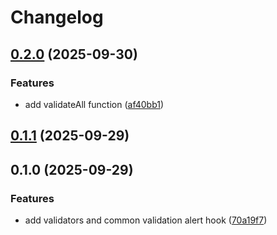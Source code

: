 # Changelog

## [0.2.0](https://github.com/ggv3/vite-example/compare/v0.1.1...v0.2.0) (2025-09-30)

### Features

* add validateAll function ([af40bb1](https://github.com/ggv3/vite-example/commit/af40bb1235c32140777d470d8aae52c743aad89c))

## [0.1.1](https://github.com/ggv3/vite-example/compare/v0.1.0...v0.1.1) (2025-09-29)

## 0.1.0 (2025-09-29)

### Features

* add validators and common validation alert hook ([70a19f7](https://github.com/ggv3/vite-example/commit/70a19f793b06ac2dd15eeb524ebdb49095c129c7))
